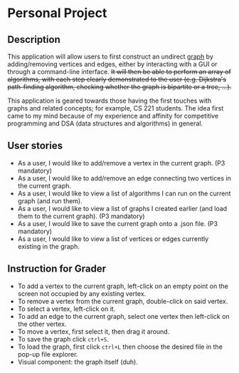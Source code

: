 # Personal Project 


## Description

This application will allow users to first construct an undirect [graph](https://en.wikipedia.org/wiki/Graph_(discrete_mathematics)) by adding/removing vertices and edges, either by interacting with a GUI or through a command-line interface. ~~It will then be able to perform an array of algorithms, with each step clearly demonstrated to the user (e.g. Dijkstra's path-finding algorithm, checking whether the graph is bipartite or a tree, ...).~~

This application is geared towards those having the first touches with graphs and related concepts; for example, CS 221 students. The idea first came to my mind because of my experience and affinity for competitive programming and DSA (data structures and algorithms) in general.

## User stories

- As a user, I would like to add/remove a vertex in the current graph.                                      (P3 mandatory)
- As a user, I would like to add/remove an edge connecting two vertices in the current graph.
- As a user, I would like to view a list of algorithms I can run on the current graph (and run them).
- As a user, I would like to view a list of graphs I created earlier (and load them to the current graph).  (P3 mandatory)
- As a user, I would like to save the current graph onto a .json file.                                      (P3 mandatory)
- As a user, I would like to view a list of vertices or edges currently existing in the graph.


## Instruction for Grader

- To add a vertex to the current graph, left-click on an empty point on the screen not occupied by any existing vertex.
- To remove a vertex from the current graph, double-click on said vertex.
- To select a vertex, left-click on it.
- To add an edge to the current graph, select one vertex then left-click on the other vertex.
- To move a vertex, first select it, then drag it around.
- To save the graph click `ctrl+S`.
- To load the graph, first click `ctrl+L` then choose the desired file in the pop-up file explorer.
- Visual component: the graph itself (duh).